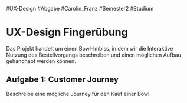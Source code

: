 #UX-Design #Abgabe #Carolin_Franz #Semester2 #Studium 


# UX-Design Fingerübung

Das Projekt handelt um einen Bowl-Imbiss, in dem wir die Interaktive Nutzung des Bestellvorgangs beschreiben und einen möglichen Aufbau gehandhabt werden können.

## Aufgabe 1: Customer Journey

Beschreibe eine mögliche Journey für den Kauf einer Bowl. 
